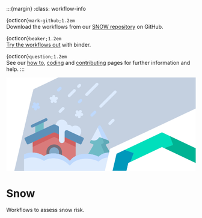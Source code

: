 :::{margin}
:class: workflow-info

{octicon}`mark-github;1.2em`<br>
Download the workflows from our [SNOW repository](https://github.com/CLIMAAX/SNOW) on GitHub.

{octicon}`beaker;1.2em`<br>
[Try the workflows out](https://mybinder.org/v2/gh/climaax/binder-env/main?urlpath=git-pull%3Frepo%3Dhttps%253A%252F%252Fgithub.com%252FCLIMAAX%252FSNOW%26urlpath%3Dlab%252Ftree%252FSNOW%252F%26branch%3Dmain) with binder.

{octicon}`question;1.2em`<br>
See our [how to](../workflows_how_to.md), [coding](../../resources/coding.md) and [contributing](../../community/contribute.md) pages for further information and help.
:::

<img alt="Snow" src="../../images/top/snow.png" class="page-main-photo">

Snow
====

Workflows to assess snow risk.